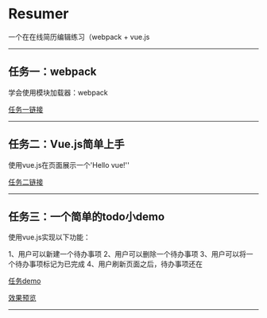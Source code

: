 # Resumer

一个在在线简历编辑练习（webpack + vue.js

---
## 任务一：webpack

学会使用模块加载器：webpack

[任务一链接](https://github.com/muxi7/online-Resumer-item/tree/master/Task-1)

---
## 任务二：Vue.js简单上手

使用vue.js在页面展示一个'Hello vue!''

[任务二链接](https://github.com/muxi7/online-Resumer-item/tree/master/task-2)

---
## 任务三：一个简单的todo小demo

使用vue.js实现以下功能：

1、用户可以新建一个待办事项
2、用户可以删除一个待办事项
3、用户可以将一个待办事项标记为已完成
4、用户刷新页面之后，待办事项还在

[任务demo](https://github.com/muxi7/online-Resumer-item/tree/master/task-3)

[效果预览](https://muxi7.github.io/online-Resumer-item/task-3/page.html)

---
